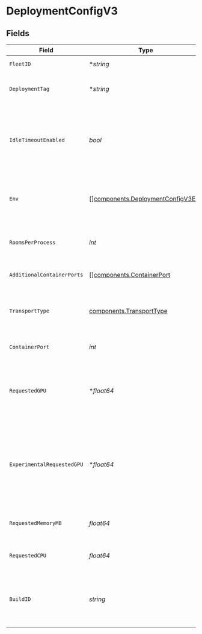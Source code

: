 # DeploymentConfigV3


## Fields

| Field                                                                                                                                                     | Type                                                                                                                                                      | Required                                                                                                                                                  | Description                                                                                                                                               | Example                                                                                                                                                   |
| --------------------------------------------------------------------------------------------------------------------------------------------------------- | --------------------------------------------------------------------------------------------------------------------------------------------------------- | --------------------------------------------------------------------------------------------------------------------------------------------------------- | --------------------------------------------------------------------------------------------------------------------------------------------------------- | --------------------------------------------------------------------------------------------------------------------------------------------------------- |
| `FleetID`                                                                                                                                                 | **string*                                                                                                                                                 | :heavy_minus_sign:                                                                                                                                        | the id of the fleet                                                                                                                                       |                                                                                                                                                           |
| `DeploymentTag`                                                                                                                                           | **string*                                                                                                                                                 | :heavy_minus_sign:                                                                                                                                        | Arbitrary metadata associated with a deployment.                                                                                                          | alpha                                                                                                                                                     |
| `IdleTimeoutEnabled`                                                                                                                                      | *bool*                                                                                                                                                    | :heavy_check_mark:                                                                                                                                        | Option to shut down processes that have had no new connections or rooms<br/>for five minutes.                                                             |                                                                                                                                                           |
| `Env`                                                                                                                                                     | [][components.DeploymentConfigV3Env](../../models/components/deploymentconfigv3env.md)                                                                    | :heavy_check_mark:                                                                                                                                        | The environment variable that our process will have access to at runtime.                                                                                 |                                                                                                                                                           |
| `RoomsPerProcess`                                                                                                                                         | *int*                                                                                                                                                     | :heavy_check_mark:                                                                                                                                        | Governs how many [rooms](https://hathora.dev/docs/concepts/hathora-entities#room) can be scheduled in a process.                                          | 3                                                                                                                                                         |
| `AdditionalContainerPorts`                                                                                                                                | [][components.ContainerPort](../../models/components/containerport.md)                                                                                    | :heavy_minus_sign:                                                                                                                                        | Additional ports your server listens on.                                                                                                                  |                                                                                                                                                           |
| `TransportType`                                                                                                                                           | [components.TransportType](../../models/components/transporttype.md)                                                                                      | :heavy_check_mark:                                                                                                                                        | Transport type specifies the underlying communication protocol to the exposed port.                                                                       |                                                                                                                                                           |
| `ContainerPort`                                                                                                                                           | *int*                                                                                                                                                     | :heavy_check_mark:                                                                                                                                        | Default port the server listens on.                                                                                                                       | 4000                                                                                                                                                      |
| `RequestedGPU`                                                                                                                                            | **float64*                                                                                                                                                | :heavy_minus_sign:                                                                                                                                        | The number of GPUs allocated to your process. Must be an integer.<br/>If not provided, the requested GPU is 0.                                            | 1                                                                                                                                                         |
| `ExperimentalRequestedGPU`                                                                                                                                | **float64*                                                                                                                                                | :heavy_minus_sign:                                                                                                                                        | EXPERIMENTAL - this feature is in closed beta.<br/>The number of GPUs allocated to your process. Must be an integer.<br/>If not provided, the requested GPU is 0. | 1                                                                                                                                                         |
| `RequestedMemoryMB`                                                                                                                                       | *float64*                                                                                                                                                 | :heavy_check_mark:                                                                                                                                        | The amount of memory allocated to your process.                                                                                                           | 1024                                                                                                                                                      |
| `RequestedCPU`                                                                                                                                            | *float64*                                                                                                                                                 | :heavy_check_mark:                                                                                                                                        | The number of cores allocated to your process.                                                                                                            | 0.5                                                                                                                                                       |
| `BuildID`                                                                                                                                                 | *string*                                                                                                                                                  | :heavy_check_mark:                                                                                                                                        | System generated id for a build. Can also be user defined when creating a build.                                                                          | bld-6d4c6a71-2d75-4b42-94e1-f312f57f33c5                                                                                                                  |